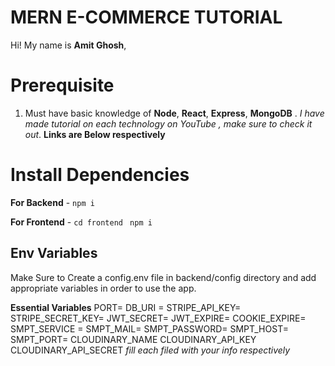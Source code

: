 # MERN E-COMMERCE TUTORIAL

Hi! My name is **Amit Ghosh**,

# Prerequisite

1.  Must have basic knowledge of **Node**, **React**, **Express**, **MongoDB** . _I have made tutorial on each technology on YouTube , make sure to check it out_. **Links are Below respectively**

# Install Dependencies

**For Backend** - `npm i`

**For Frontend** - `cd frontend` ` npm i`

## Env Variables

Make Sure to Create a config.env file in backend/config directory and add appropriate variables in order to use the app.

**Essential Variables**
PORT=
DB_URI =
STRIPE_API_KEY=
STRIPE_SECRET_KEY=
JWT_SECRET=
JWT_EXPIRE=
COOKIE_EXPIRE=
SMPT_SERVICE =
SMPT_MAIL=
SMPT_PASSWORD=
SMPT_HOST=
SMPT_PORT=
CLOUDINARY_NAME
CLOUDINARY_API_KEY
CLOUDINARY_API_SECRET
_fill each filed with your info respectively_


